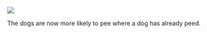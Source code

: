 ![](https://db-feed.s3.amazonaws.com/legacy/dogpark-1512935856199.gif)

The dogs are now more likely to pee where a dog has already peed.
